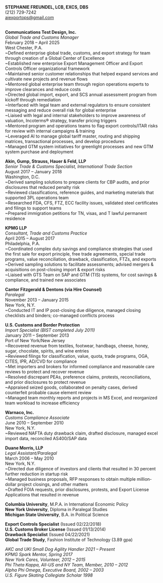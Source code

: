 <b>STEPHANIE FREUNDEL, LCB, EXCS, DBS</b><br>
(212) 729-7242<br>
aiexportops@gmail.com<br><br>


<p><b>Communications Test Design, Inc.</b><br>
<i>Global Trade and Customs Manager</i><br>
February 2018 – April 2025<br>
West Chester, P.A.<br>
~Defined enterprise global trade, customs, and export strategy for team through creation of a Global Center of Excellence<br>
~Established new enterprise Export Management Officer and Export Controls Officer organizational framework<br>
~Maintained senior customer relationships that helped expand services and cultivate new projects and revenue flows<br>
~Mentored global enterprise team through region operations experts to improve clearances and reduce costs<br>
~Directed global import, export, and SCS annual assessment program from kickoff through remediation<br>
~Interfaced with legal team and external regulators to ensure consistent messaging and reduce overall risk for global enterprise<br>
~Liaised with legal and internal stakeholders to improve awareness of valuation, Incoterms® strategy, transfer pricing triggers<br>
~Mentored program and operations teams to flag export controls/ITAR risks for review with internal campaigns & training<br>
~Leveraged AI to manage global tariff master, routing and shipping matrices, transactional processes, and develop procedures<br>
~Managed GTM system initiatives for greenlight processes and new GTM system purchase and deployment<br></p>

<p><b>Akin, Gump, Strauss, Hauer & Feld, LLP </b><br>
<i>Senior Trade & Customs Specialist, International Trade Section</i><br>
August 2017 – January 2018<br>
Washington, D.C.<br>
~Derived sampling solutions to prepare clients for CBP audits, and prior disclosures that reduced penalty risk<br>
~Reviewed classifications, reference guides, and marketing materials that supported 3PL operations team<br>
~Researched FDA, CFS, FTZ, ECC facility issues, validated steel certificates and filings to support teams<br>
~Prepared immigration petitions for TN, visas, and T lawful permanent residence<br></p>

<p><b>KPMG LLP</b><br>
<i>Consultant, Trade and Customs Practice</i><br>
April 2015 – August 2017<br>
Philadelphia, P.A.<br>
~Coordinated complex duty savings and compliance strategies that used the first sale for export principle, free trade
agreements, special trade programs, value reconciliation, drawback, classification, FTZs, and exports<br>
~Derived sampling solutions to facilitate assessments; advised mergers & acquisitions on post-closing import & export risks<br>
~Liaised with GTS Team on SAP and GTM (TIS) systems, for cost savings & compliance, and trained new associates<br></p>

<p><b>Cantor Fitzgerald & Dentons (via Hire Counsel)</b><br>
<i>Paralegal</i><br>
November 2013 – January 2015<br>
New York, N.Y.<br>
~Conducted IT and IP post-closing due diligence, managed closing checklists and binders; co-managed conflicts process<br></p>

<p><b>U.S. Customs and Border Protection</b><br>
<i>Import Specialist (BIST completed July 2011)</i><br>
January 2011 – September 2013<br>
Port of New York/New Jersey<br>
~Recovered revenue from textiles, footwear, handbags, cheese, honey, sugar, chocolate, spirits, and wine entries<br>
~Reviewed filings for classification, value, quota, trade programs, OGA, CITES, IPR, AD/CVD for compliance<br>
~Met importers and brokers for informed compliance and reasonable care reviews to protect and recover revenue<br>
~Resolved discrepant PEAs, preference claims, protests, reconciliations, and prior disclosures to protect revenue<br>
~Appraised seized goods, collaborated on penalty cases, derived counterfeit probable cause element review<br>
~Managed team monthly reports and projects in MS Excel, and reorganized team workload to increase efficiency<br></p>

<p><b>Warnaco, Inc.</b><br>
<i>Customs Compliance Associate</i><br>
June 2010 – September 2010<br>
New York, N.Y.<br>
~Reviewed NAFTA duty drawback claim, drafted disclosure, managed excel import data, reconciled AS400/SAP data<br></p>

<p><b>Duane Morris, LLP</b><br>
<i>Legal Assistant/Paralegal</i><br>
March 2006 – May 2010<br>
New York, N.Y.<br>
~Directed due diligence of investors and clients that resulted in 30 percent further reduction in startup risk<br>
~Managed business proposals, RFP responses to obtain multiple million-dollar project closings, and other matters<br>
~Drafted FOIA requests, prior disclosures, protests, and Export License Applications that resulted in revenue<br></p>

<p><b>Columbia University</b>, M.P.A. in International Economic Policy<br>
<b>New York University</b>, Diploma in Paralegal Studies<br>
<b>Michigan State University</b>, B.A. in Political Science<br></p>

<p><b>Export Controls Specialist</b> (Issued 02/22/2018)<br>
<b>U.S. Customs Broker License</b> (Issued 01/13/2014)<br>
<b>Drawback Specialist</b> (Issued 04/22/2021)<br>
<b>Global Trade Study</b>, Fashion Institute of Technology (3.89 gpa)<br></p>

<p><i>AKC and UKI Small Dog Agility Handler 2021 – Present<br>
KPMG Spark Mentor, Spring 2017<br>
New York Cares, Volunteer, 2012 – 2015<br>
Phi Theta Kappa, All-US and NY Team, Member, 2010 – 2012<br>
Alpha Phi Omega, Executive Board, 2002 – 2003<br>
U.S. Figure Skating Collegiate Scholar 1998<br></i></p>
